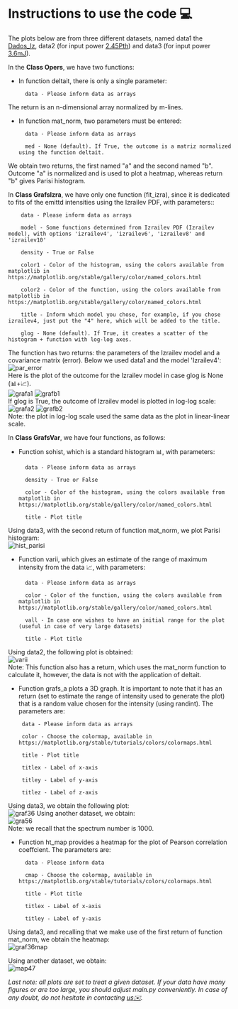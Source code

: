 # Instructions to use the code 💻

The plots below are from three different datasets, named data1 the [Dados_Iz](https://github.com/Ell-neto/Statisc_Analy_RL/blob/master/data/Dados_Iz.xlsx), data2 (for input power [2.45Pth](https://github.com/Ell-neto/Statisc_Analy_RL/blob/master/data/PPth245.xlsx)) and data3 (for input power [3.6mJ](https://github.com/Ell-neto/Statisc_Analy_RL/blob/master/data/3.6mJ.xlsx)).  

In the **Class Opers**, we have two functions:  
- In function deltait, there is only a single parameter:  

        data - Please inform data as arrays  
The return is an n-dimensional array normalized by m-lines.

- In function mat_norm, two parameters must be entered:

        data - Please inform data as arrays
        
        med - None (default). If True, the outcome is a matriz normalized using the function deltait.
We obtain two returns, the first named "a" and the second named "b". Outcome "a" is normalized and is used to plot a heatmap, whereas return "b" gives Parisi histogram.           


In **Class GrafsIzra**, we have only one function (fit_izra), since it is dedicated to fits of the emittd intensities using the Izrailev PDF, with parameters::  

        data - Please inform data as arrays
        
        model - Some functions determined from Izrailev PDF (Izrailev model), with options 'izrailev4', 'izrailev6', 'izrailev8' and 'izrailev10'
        
        density - True or False
        
        color1 - Color of the histogram, using the colors available from matplotlib in https://matplotlib.org/stable/gallery/color/named_colors.html
        
        color2 - Color of the function, using the colors available from matplotlib in https://matplotlib.org/stable/gallery/color/named_colors.html
        
        title - Inform which model you chose, for example, if you chose izrailev4, just put the "4" here, which will be added to the title.
        
        glog - None (default). If True, it creates a scatter of the histogram + function with log-log axes.
        
The function has two returns: the parameters of the Izrailev model and a covariance matrix (error). Below we used data1 and the model 'Izrailev4':  
![par_error](https://github.com/Ell-neto/Statisc_Analy_RL/blob/master/Instruction/img/params_error.png)  
Here is the plot of the outcome for the Izrailev model in case glog is None (📊+📈).  
![grafa1](https://github.com/Ell-neto/Statisc_Analy_RL/blob/master/Instruction/img/Figure_1a.png)
![grafb1](https://github.com/Ell-neto/Statisc_Analy_RL/blob/master/Instruction/img/Figure_2a.png)  
If glog is True, the outcome of Izrailev model is plotted in log-log scale:  
![grafa2](https://github.com/Ell-neto/Statisc_Analy_RL/blob/master/Instruction/img/fig1b.png)
![grafb2](https://github.com/Ell-neto/Statisc_Analy_RL/blob/master/Instruction/img/fig2b.png)  
Note: the plot in log-log scale used the same data as the plot in linear-linear scale.   

In **Class GrafsVar**, we have four functions, as follows:
- Function sohist, which is a standard histogram 📊, with parameters:  

        data - Please inform data as arrays
        
        density - True or False
        
        color - Color of the histogram, using the colors available from matplotlib in https://matplotlib.org/stable/gallery/color/named_colors.html
        
        title - Plot title   
Using data3, with the second return of function mat_norm, we plot Parisi histogram:  
![hist_parisi](https://github.com/Ell-neto/Statisc_Analy_RL/blob/master/Instruction/img/36_histoparisi.png)

- Function varii, which gives an estimate of the range of maximum intensity from the data 📈, with parameters:

        data - Please inform data as arrays
        
        color - Color of the function, using the colors available from matplotlib in https://matplotlib.org/stable/gallery/color/named_colors.html
        
        vall - In case one wishes to have an initial range for the plot (useful in case of very large datasets)
        
        title - Plot title  
 Using data2, the following plot is obtained:    
 ![varii](https://github.com/Ell-neto/Statisc_Analy_RL/blob/master/Instruction/img/intens_max.png)  
 Note: This function also has a return, which uses the mat_norm function to calculate it, however, the data is not with the application of deltait.
 
 - Function grafs_a plots a 3D graph. It is important to note that it has an return (set to estimate the range of intensity used to generate the plot) that is a random value chosen for the intensity (using randint). The parameters are:
        
        data - Please inform data as arrays
        
        color - Choose the colormap, available in https://matplotlib.org/stable/tutorials/colors/colormaps.html
        
        title - Plot title 

        titlex - Label of x-axis

        titley - Label of y-axis
     
        titlez - Label of z-axis
        
Using data3, we obtain the following plot:    
![graf36](https://github.com/Ell-neto/Statisc_Analy_RL/blob/master/Instruction/img/3d_36g.png)
Using another dataset, we obtain:   
![gra56](https://github.com/Ell-neto/Statisc_Analy_RL/blob/master/Instruction/img/fig56.png)  
Note: we recall that the spectrum number is 1000.  

- Function ht_map provides a heatmap for the plot of Pearson correlation coeffcient. The parameters are:

        data - Please inform data
        
        cmap - Choose the colormap, available in https://matplotlib.org/stable/tutorials/colors/colormaps.html
        
        title - Plot title 

        titlex - Label of x-axis

        titley - Label of y-axis
     
Using data3, and recalling that we make use of the first return of function mat_norm, we obtain the heatmap:    
![graf36map](https://github.com/Ell-neto/Statisc_Analy_RL/blob/master/Instruction/img/36_mapcalor.png)  

Using another dataset, we obtain:   
![map47](https://github.com/Ell-neto/Statisc_Analy_RL/blob/master/Instruction/img/mp_cal47.png)  


*Last note: all plots are set to treat a given dataset. If your data have many figures or are too large, you should adjust main.py conveniently. In case of any doubt, do not hesitate in contacting [us✉️](mailto:manoelfsneto@live.com).*
